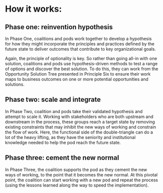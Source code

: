 # How it works:

## Phase one: reinvention hypothesis

In Phase One, coalitions and pods work together to develop a hypothesis for how they might incorporate the principles and practices defined by the future state to deliver outcomes that contribute to key organizational goals.

Again, the principle of optionality is key. So rather than going all-in with one solution, coalitions and pods use hypothesis-driven methods to test a range of options and discover the best solution. To do this, they can work from the Opportunity Solution Tree presented in Principle Six to ensure their work maps to business outcomes on one or more potential opportunities and solutions.

## Phase two: scale and integrate

In Phase Two, coalition and pods take their validated hypothesis and attempt to scale it. Working with stakeholders who are both upstream and downstream in the process, these groups reach a target state by removing existing constraints that may inhibit the new ways of working and constrain the flow of work. Here, the functional side of the double-triangle can do a lot of the heavy lifting, as they have the seniority and institutional knowledge needed to help the pod reach the future state.

## Phase three: cement the new normal

In Phase Three, the coalition supports the pod as they cement the new ways of working, to the point that it becomes the new normal. At this pivotal point, the coalition can start working with a new pod and repeat the process \(using the lessons learned along the way to speed the implementation\).

